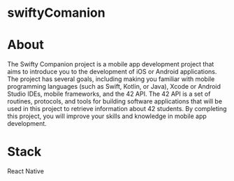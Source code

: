 ﻿# swiftyComanion
 
# About

The Swifty Companion project is a mobile app development project that aims to introduce you to the development of iOS or Android applications. The project has several goals, including making you familiar with mobile programming languages (such as Swift, Kotlin, or Java), Xcode or Android Studio IDEs, mobile frameworks, and the 42 API. The 42 API is a set of routines, protocols, and tools for building software applications that will be used in this project to retrieve information about 42 students. By completing this project, you will improve your skills and knowledge in mobile app development.

# Stack

React Native
